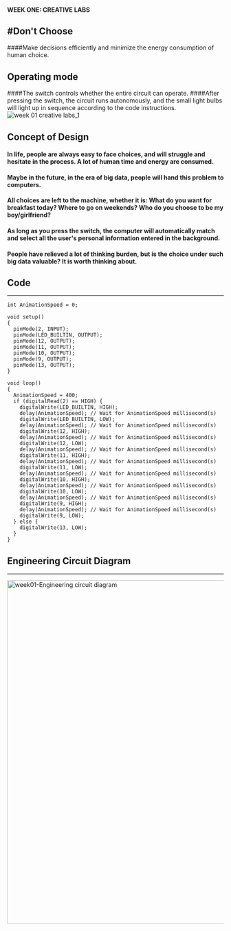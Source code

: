 #### WEEK ONE: CREATIVE LABS

#**Don't Choose**
-----------------
####Make decisions efficiently and minimize the energy consumption of human choice.

## Operating mode

####The switch controls whether the entire circuit can operate. 
####After pressing the switch, the circuit runs autonomously, and the small light bulbs will light up in sequence according to the code instructions.
![week 01 creative labs_1](https://user-images.githubusercontent.com/92034503/141812064-9a639762-640e-4f34-95ac-d4cb36efaced.gif)

## Concept of Design

#### In life, people are always easy to face choices, and will struggle and hesitate in the process. A lot of human time and energy are consumed. 
#### Maybe in the future, in the era of big data, people will hand this problem to computers. 
#### All choices are left to the machine, whether it is: What do you want for breakfast today? Where to go on weekends? Who do you choose to be my boy/girlfriend?
#### As long as you press the switch, the computer will automatically match and select all the user's personal information entered in the background.
#### People have relieved a lot of thinking burden, but is the choice under such big data valuable? It is worth thinking about.


## Code
-----------

`int AnimationSpeed = 0;`

```
void setup()
{
  pinMode(2, INPUT);
  pinMode(LED_BUILTIN, OUTPUT);
  pinMode(12, OUTPUT);
  pinMode(11, OUTPUT);
  pinMode(10, OUTPUT);
  pinMode(9, OUTPUT);
  pinMode(13, OUTPUT);
}
```

```
void loop()
{
  AnimationSpeed = 400;
  if (digitalRead(2) == HIGH) {
    digitalWrite(LED_BUILTIN, HIGH);
    delay(AnimationSpeed); // Wait for AnimationSpeed millisecond(s)
    digitalWrite(LED_BUILTIN, LOW);
    delay(AnimationSpeed); // Wait for AnimationSpeed millisecond(s)
    digitalWrite(12, HIGH);
    delay(AnimationSpeed); // Wait for AnimationSpeed millisecond(s)
    digitalWrite(12, LOW);
    delay(AnimationSpeed); // Wait for AnimationSpeed millisecond(s)
    digitalWrite(11, HIGH);
    delay(AnimationSpeed); // Wait for AnimationSpeed millisecond(s)
    digitalWrite(11, LOW);
    delay(AnimationSpeed); // Wait for AnimationSpeed millisecond(s)
    digitalWrite(10, HIGH);
    delay(AnimationSpeed); // Wait for AnimationSpeed millisecond(s)
    digitalWrite(10, LOW);
    delay(AnimationSpeed); // Wait for AnimationSpeed millisecond(s)
    digitalWrite(9, HIGH);
    delay(AnimationSpeed); // Wait for AnimationSpeed millisecond(s)
    digitalWrite(9, LOW);
  } else {
    digitalWrite(13, LOW);
  }
}
```


## Engineering Circuit Diagram
------------------

<img width="799" alt="week01-Engineering circuit diagram" src="https://user-images.githubusercontent.com/92034503/141814761-2f81da53-bb4a-4473-95ae-4d6f93faa792.png">




